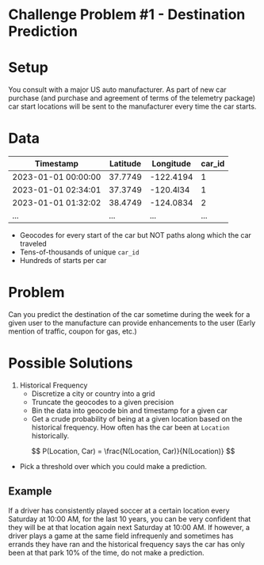 # Challenge Problem #1 - Destination Prediction

# Setup

You consult with a major US auto manufacturer. As part of new car purchase (and purchase and
agreement of terms of the telemetry package) car start locations will be sent to the manufacturer
every time the car starts.

# Data

| Timestamp           | Latitude | Longitude | car_id |
| ------------------- | -------- | --------- | ------ |
| 2023-01-01 00:00:00 | 37.7749  | -122.4194 | 1      |
| 2023-01-01 02:34:01 | 37.3749  | -120.4l34 | 1      |
| 2023-01-01 01:32:02 | 38.4749  | -124.0834 | 2      |
| ...                 | ...      | ...       | ...    |

- Geocodes for every start of the car but NOT paths along which the car traveled
- Tens-of-thousands of unique `car_id`
- Hundreds of starts per car

# Problem

Can you predict the destination of the car sometime during the week for a given user to the
manufacture can provide enhancements to the user (Early mention of traffic, coupon for gas, etc.)

# Possible Solutions

1. Historical Frequency
   - Discretize a city or country into a grid
   - Truncate the geocodes to a given precision
   - Bin the data into geocode bin and timestamp for a given car
   - Get a crude probability of being at a given location based on the historical frequency. How
     often has the car been at `Location` historically.

$$ P(Location, Car) = \frac{N(Location, Car)}{N(Location)} $$

- Pick a threshold over which you could make a prediction.

## Example

If a driver has consistently played soccer at a certain location every Saturday at 10:00 AM, for the
last 10 years, you can be very confident that they will be at that location again next Saturday at
10:00 AM. If however, a driver plays a game at the same field infrequenly and sometimes has errands
they have ran and the historical frequency says the car has only been at that park 10% of the time,
do not make a prediction.
